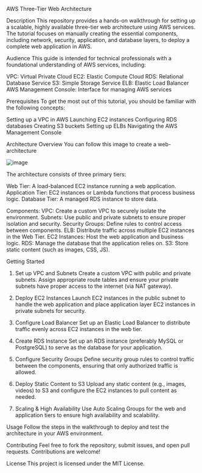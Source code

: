 AWS Three-Tier Web Architecture
                                                          
Description
This repository provides a hands-on walkthrough for setting up a scalable, highly available three-tier web architecture using AWS services. The tutorial focuses on manually creating the essential components, including network, security, application, and database layers, to deploy a complete web application in AWS.

Audience
This guide is intended for technical professionals with a foundational understanding of AWS services, including:

VPC: Virtual Private Cloud
EC2: Elastic Compute Cloud
RDS: Relational Database Service
S3: Simple Storage Service
ELB: Elastic Load Balancer
AWS Management Console: Interface for managing AWS services

Prerequisites
To get the most out of this tutorial, you should be familiar with the following concepts:

Setting up a VPC in AWS
Launching EC2 instances
Configuring RDS databases
Creating S3 buckets
Setting up ELBs
Navigating the AWS Management Console


Architecture Overview
You can follow this image to create a web-architecture

![image](https://github.com/user-attachments/assets/fa4b0d0d-a29b-42a2-a33d-ffd66d4fd18b)

The architecture consists of three primary tiers:

Web Tier: A load-balanced EC2 instance running a web application.
Application Tier: EC2 instances or Lambda functions that process business logic.
Database Tier: A managed RDS instance to store data.

Components:
VPC: Create a custom VPC to securely isolate the environment.
Subnets: Use public and private subnets to ensure proper isolation and security.
Security Groups: Define rules to control access between components.
ELB: Distribute traffic across multiple EC2 instances in the Web Tier.
EC2 Instances: Host the web application and business logic.
RDS: Manage the database that the application relies on.
S3: Store static content (such as images, CSS, JS).

Getting Started
1. Set up VPC and Subnets
Create a custom VPC with public and private subnets. Assign appropriate route tables and ensure your private subnets have proper access to the internet (via NAT gateway).

2. Deploy EC2 Instances
Launch EC2 instances in the public subnet to handle the web application and place application layer EC2 instances in private subnets for security.

3. Configure Load Balancer
Set up an Elastic Load Balancer to distribute traffic evenly across EC2 instances in the web tier.

4. Create RDS Instance
Set up an RDS instance (preferably MySQL or PostgreSQL) to serve as the database for your application.

5. Configure Security Groups
Define security group rules to control traffic between the components, ensuring that only authorized traffic is allowed.

6. Deploy Static Content to S3
Upload any static content (e.g., images, videos) to S3 and configure the EC2 instances to pull content as needed.

7. Scaling & High Availability
Use Auto Scaling Groups for the web and application tiers to ensure high availability and scalability.

Usage
Follow the steps in the walkthrough to deploy and test the architecture in your AWS environment.

Contributing
Feel free to fork the repository, submit issues, and open pull requests. Contributions are welcome!

License
This project is licensed under the MIT License.
